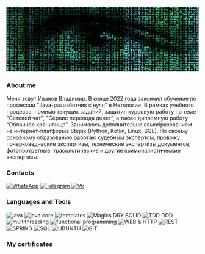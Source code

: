![Header](https://github.com/wwowann/wwowann/blob/main/assets/new_foto.png)

### About me
Меня зовут Иванов Владимир. В конце 2022 года закончил обучение по профессии "Java-разработчик с нуля" в Нетологии.  В рамках учебного процесса, помимо текущих заданий, защитил курсовую работу по теме "Сетевой чат", "Сервис перевода денег", а также дипломную работу "Облачное хранилище". 
Занимаюсь дополнительно самобразованием на интернет-платформе Stepik (Python, Kotlin, Linux, SQL).
По своему основному образованию работаю судебным экспертом, провожу почерковедческие экспертизы, технические экспертизы документов, фотопортретные, трасологические и другие криминалистические экспертизы.

### Contacts
[ ![WhatsApp](https://img.shields.io/badge/whatsapp-85877C?style=for-the-badge&logo=whatsapp)](https://api.whatsapp.com/send?phone=89533795363)
[ ![Telegram](https://img.shields.io/badge/telegram-85877C?style=for-the-badge&logo=telegram)](https://t.me/wwowann)
[ ![Vk](https://img.shields.io/badge/vk-85877C?style=for-the-badge&logo=vk&logoColor=0950F4)](
https://vk.com/id29778310)

### Languages and Tools

![java](https://img.shields.io/badge/java-04859D?style=for-the-badge&logo=Java)
![java core](https://img.shields.io/badge/java_core-04859D?style=for-the-badge&logo=Core)
![templates](https://img.shields.io/badge/templates-04859D?style=for-the-badge&logo=java)
![Magics DRY SOLID](https://img.shields.io/badge/Magics_DRY_SOLID-04859D?style=for-the-badge&logo=solid)
![TDD DDD](https://img.shields.io/badge/TDD_DDD-04859D?style=for-the-badge&logo=tdd)
![multithreading](https://img.shields.io/badge/multithreading-04859D?style=for-the-badge&logo=java)
![functional programming](https://img.shields.io/badge/functional_programming-04859D?style=for-the-badge&logo=java)
![WEB & HTTP](https://img.shields.io/badge/WEB_&_HTTP-04859D?style=for-the-badge&logo=java)
![REST](https://img.shields.io/badge/REST-04859D?style=for-the-badge&logo=rest)
![SPRING](https://img.shields.io/badge/SPRING-04859D?style=for-the-badge&logo=spring)
![SQL](https://img.shields.io/badge/SQL-04859D?style=for-the-badge&logo=mysql&logoColor=FF7C00)
![UBUNTU](https://img.shields.io/badge/UBUNTU-04859D?style=for-the-badge&logo=Ubuntu)
![GIT](https://img.shields.io/badge/GIT-04859D?style=for-the-badge&logo=git)

### My certificates